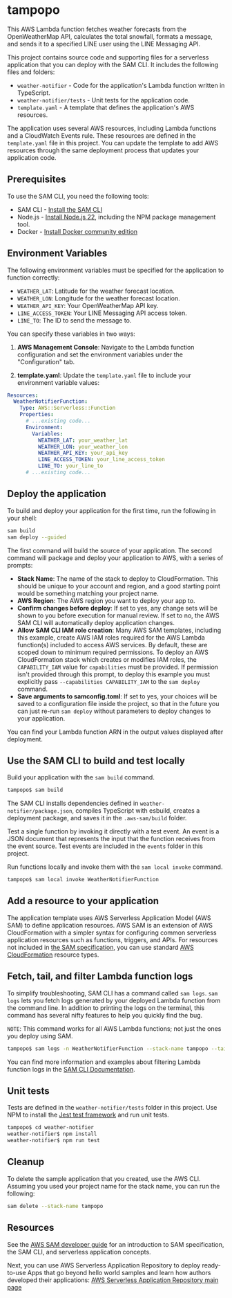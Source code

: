 # tampopo

This AWS Lambda function fetches weather forecasts from the OpenWeatherMap API, calculates the total snowfall, formats a message, and sends it to a specified LINE user using the LINE Messaging API.

This project contains source code and supporting files for a serverless application that you can deploy with the SAM CLI. It includes the following files and folders:

- `weather-notifier` - Code for the application's Lambda function written in TypeScript.
- `weather-notifier/tests` - Unit tests for the application code.
- `template.yaml` - A template that defines the application's AWS resources.

The application uses several AWS resources, including Lambda functions and a CloudWatch Events rule. These resources are defined in the `template.yaml` file in this project. You can update the template to add AWS resources through the same deployment process that updates your application code.

## Prerequisites

To use the SAM CLI, you need the following tools:

- SAM CLI - [Install the SAM CLI](https://docs.aws.amazon.com/serverless-application-model/latest/developerguide/serverless-sam-cli-install.html)
- Node.js - [Install Node.js 22](https://nodejs.org/en/), including the NPM package management tool.
- Docker - [Install Docker community edition](https://hub.docker.com/search/?type=edition&offering=community)

## Environment Variables

The following environment variables must be specified for the application to function correctly:

- `WEATHER_LAT`: Latitude for the weather forecast location.
- `WEATHER_LON`: Longitude for the weather forecast location.
- `WEATHER_API_KEY`: Your OpenWeatherMap API key.
- `LINE_ACCESS_TOKEN`: Your LINE Messaging API access token.
- `LINE_TO`: The ID to send the message to.

You can specify these variables in two ways:

1. **AWS Management Console**: Navigate to the Lambda function configuration and set the environment variables under the "Configuration" tab.

2. **template.yaml**: Update the `template.yaml` file to include your environment variable values:

```yaml
Resources:
  WeatherNotifierFunction:
    Type: AWS::Serverless::Function
    Properties:
      # ...existing code...
      Environment:
        Variables:
          WEATHER_LAT: your_weather_lat
          WEATHER_LON: your_weather_lon
          WEATHER_API_KEY: your_api_key
          LINE_ACCESS_TOKEN: your_line_access_token
          LINE_TO: your_line_to
      # ...existing code...
```

## Deploy the application

To build and deploy your application for the first time, run the following in your shell:

```bash
sam build
sam deploy --guided
```

The first command will build the source of your application. The second command will package and deploy your application to AWS, with a series of prompts:

- **Stack Name**: The name of the stack to deploy to CloudFormation. This should be unique to your account and region, and a good starting point would be something matching your project name.
- **AWS Region**: The AWS region you want to deploy your app to.
- **Confirm changes before deploy**: If set to yes, any change sets will be shown to you before execution for manual review. If set to no, the AWS SAM CLI will automatically deploy application changes.
- **Allow SAM CLI IAM role creation**: Many AWS SAM templates, including this example, create AWS IAM roles required for the AWS Lambda function(s) included to access AWS services. By default, these are scoped down to minimum required permissions. To deploy an AWS CloudFormation stack which creates or modifies IAM roles, the `CAPABILITY_IAM` value for `capabilities` must be provided. If permission isn't provided through this prompt, to deploy this example you must explicitly pass `--capabilities CAPABILITY_IAM` to the `sam deploy` command.
- **Save arguments to samconfig.toml**: If set to yes, your choices will be saved to a configuration file inside the project, so that in the future you can just re-run `sam deploy` without parameters to deploy changes to your application.

You can find your Lambda function ARN in the output values displayed after deployment.

## Use the SAM CLI to build and test locally

Build your application with the `sam build` command.

```bash
tampopo$ sam build
```

The SAM CLI installs dependencies defined in `weather-notifier/package.json`, compiles TypeScript with esbuild, creates a deployment package, and saves it in the `.aws-sam/build` folder.

Test a single function by invoking it directly with a test event. An event is a JSON document that represents the input that the function receives from the event source. Test events are included in the `events` folder in this project.

Run functions locally and invoke them with the `sam local invoke` command.

```bash
tampopo$ sam local invoke WeatherNotifierFunction
```

## Add a resource to your application

The application template uses AWS Serverless Application Model (AWS SAM) to define application resources. AWS SAM is an extension of AWS CloudFormation with a simpler syntax for configuring common serverless application resources such as functions, triggers, and APIs. For resources not included in [the SAM specification](https://github.com/awslabs/serverless-application-model/blob/master/versions/2016-10-31.md), you can use standard [AWS CloudFormation](https://docs.aws.amazon.com/AWSCloudFormation/latest/UserGuide/aws-template-resource-type-ref.html) resource types.

## Fetch, tail, and filter Lambda function logs

To simplify troubleshooting, SAM CLI has a command called `sam logs`. `sam logs` lets you fetch logs generated by your deployed Lambda function from the command line. In addition to printing the logs on the terminal, this command has several nifty features to help you quickly find the bug.

`NOTE`: This command works for all AWS Lambda functions; not just the ones you deploy using SAM.

```bash
tampopo$ sam logs -n WeatherNotifierFunction --stack-name tampopo --tail
```

You can find more information and examples about filtering Lambda function logs in the [SAM CLI Documentation](https://docs.aws.amazon.com/serverless-application-model/latest/developerguide/serverless-sam-cli-logging.html).

## Unit tests

Tests are defined in the `weather-notifier/tests` folder in this project. Use NPM to install the [Jest test framework](https://jestjs.io/) and run unit tests.

```bash
tampopo$ cd weather-notifier
weather-notifier$ npm install
weather-notifier$ npm run test
```

## Cleanup

To delete the sample application that you created, use the AWS CLI. Assuming you used your project name for the stack name, you can run the following:

```bash
sam delete --stack-name tampopo
```

## Resources

See the [AWS SAM developer guide](https://docs.aws.amazon.com/serverless-application-model/latest/developerguide/what-is-sam.html) for an introduction to SAM specification, the SAM CLI, and serverless application concepts.

Next, you can use AWS Serverless Application Repository to deploy ready-to-use Apps that go beyond hello world samples and learn how authors developed their applications: [AWS Serverless Application Repository main page](https://aws.amazon.com/serverless/serverlessrepo/)

